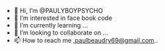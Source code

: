 - 👋 Hi, I’m @PAULYBOYPSYCHO
- 👀 I’m interested in face book code
- 🌱 I’m currently learning ...
- 💞️ I’m looking to collaborate on ...
- 📫 How to reach me .paulbeaudry69@gmail.com..

<!---
PAULYBOYPSYCHO/PAULYBOYPSYCHO is a ✨ special ✨ repository because its `README.md` (this file) appears on your GitHub profile.
You can click the Preview link to take a look at your changes.
--->
